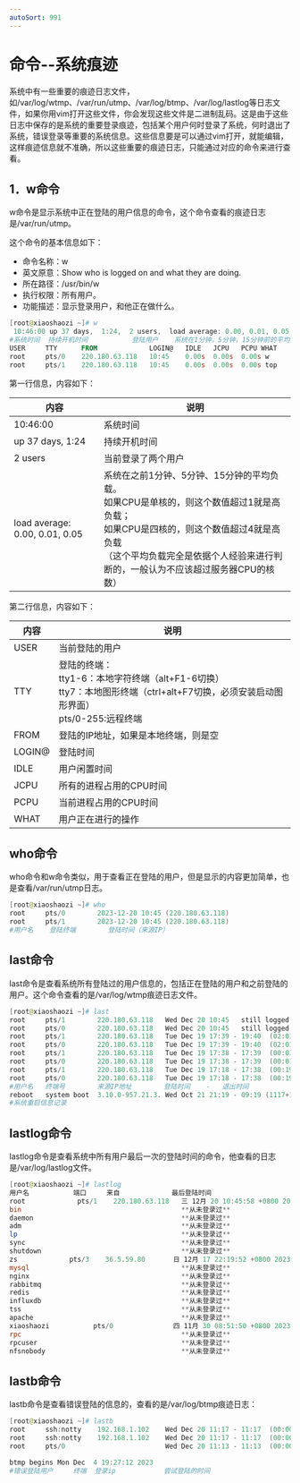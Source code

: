 ```yaml
---
autoSort: 991
---
```

# 命令--系统痕迹

​		系统中有一些重要的痕迹日志文件，如/var/log/wtmp、/var/run/utmp、/var/log/btmp、/var/log/lastlog等日志文件，如果你用vim打开这些文件，你会发现这些文件是二进制乱码。这是由于这些日志中保存的是系统的重要登录痕迹，包括某个用户何时登录了系统，何时退出了系统，错误登录等重要的系统信息。这些信息要是可以通过vim打开，就能编辑，这样痕迹信息就不准确，所以这些重要的痕迹日志，只能通过对应的命令来进行查看。



## 1．w命令

w命令是显示系统中正在登陆的用户信息的命令，这个命令查看的痕迹日志是/var/run/utmp。

这个命令的基本信息如下：

- 命令名称：w
- 英文原意：Show who is logged on and what they are doing.
- 所在路径：/usr/bin/w
- 执行权限：所有用户。
- 功能描述：显示登录用户，和他正在做什么。

```powershell
[root@xiaoshaozi ~]# w
 10:46:00 up 37 days,  1:24,  2 users,  load average: 0.00, 0.01, 0.05
#系统时间  持续开机时间			登陆用户	系统在1分钟，5分钟，15分钟前的平均负载
USER     TTY      FROM             LOGIN@   IDLE   JCPU   PCPU WHAT
root     pts/0    220.180.63.118   10:45    0.00s  0.00s  0.00s w
root     pts/1    220.180.63.118   10:45    0.00s  0.00s  0.00s top

```

第一行信息，内容如下：

| 内容                           | 说明                                                         |
| ------------------------------ | ------------------------------------------------------------ |
| 10:46:00                       | 系统时间                                                     |
| up 37 days,  1:24              | 持续开机时间                                                 |
| 2 users                        | 当前登录了两个用户                                           |
| load average: 0.00, 0.01, 0.05 | 系统在之前1分钟、5分钟、15分钟的平均负载。<br />如果CPU是单核的，则这个数值超过1就是高负载；<br />如果CPU是四核的，则这个数值超过4就是高负载<br />（这个平均负载完全是依据个人经验来进行判断的，一般认为不应该超过服务器CPU的核数） |

第二行信息，内容如下：

| 内容   | 说明                                                         |
| ------ | ------------------------------------------------------------ |
| USER   | 当前登陆的用户                                               |
| TTY    | 登陆的终端：<br />tty1-6：本地字符终端（alt+F1-6切换）<br />tty7：本地图形终端（ctrl+alt+F7切换，必须安装启动图形界面）<br />pts/0-255:远程终端 |
| FROM   | 登陆的IP地址，如果是本地终端，则是空                         |
| LOGIN@ | 登陆时间                                                     |
| IDLE   | 用户闲置时间                                                 |
| JCPU   | 所有的进程占用的CPU时间                                      |
| PCPU   | 当前进程占用的CPU时间                                        |
| WHAT   | 用户正在进行的操作                                           |

## who命令

who命令和w命令类似，用于查看正在登陆的用户，但是显示的内容更加简单，也是查看/var/run/utmp日志。

```powershell
[root@xiaoshaozi ~]# who
root     pts/0        2023-12-20 10:45 (220.180.63.118)
root     pts/1        2023-12-20 10:45 (220.180.63.118)
#用户名	登陆终端		登陆时间（来源IP）
```

## last命令

last命令是查看系统所有登陆过的用户信息的，包括正在登陆的用户和之前登陆的用户。这个命令查看的是/var/log/wtmp痕迹日志文件。

```powershell
[root@xiaoshaozi ~]# last
root     pts/1        220.180.63.118   Wed Dec 20 10:45   still logged in   
root     pts/0        220.180.63.118   Wed Dec 20 10:45   still logged in   
root     pts/1        220.180.63.118   Tue Dec 19 17:39 - 19:40  (02:01)    
root     pts/0        220.180.63.118   Tue Dec 19 17:39 - 19:40  (02:01)    
root     pts/1        220.180.63.118   Tue Dec 19 17:38 - 17:39  (00:01)    
root     pts/0        220.180.63.118   Tue Dec 19 17:38 - 17:39  (00:01)    
root     pts/1        220.180.63.118   Tue Dec 19 17:18 - 17:38  (00:19)    
root     pts/0        220.180.63.118   Tue Dec 19 17:18 - 17:38  (00:19) 
#用户名   终端号		  来源IP地址		登陆时间	-	退出时间
reboot   system boot  3.10.0-957.21.3. Wed Oct 21 21:19 - 09:19 (1117+12:00)
#系统重启信息记录
```

## lastlog命令

lastlog命令是查看系统中所有用户最后一次的登陆时间的命令，他查看的日志是/var/log/lastlog文件。

```powershell
[root@xiaoshaozi ~]# lastlog
用户名           端口     来自             最后登陆时间
root             pts/1    220.180.63.118   三 12月 20 10:45:58 +0800 2023
bin                                        **从未登录过**
daemon                                     **从未登录过**
adm                                        **从未登录过**
lp                                         **从未登录过**
sync                                       **从未登录过**
shutdown                                   **从未登录过**
zs             pts/3    36.5.59.80       日 12月 17 22:19:52 +0800 2023
mysql                                      **从未登录过**
nginx                                      **从未登录过**
rabbitmq                                   **从未登录过**
redis                                      **从未登录过**
influxdb                                   **从未登录过**
tss                                        **从未登录过**
apache                                     **从未登录过**
xiaoshaozi           pts/0               四 11月 30 08:51:50 +0800 2023
rpc                                        **从未登录过**
rpcuser                                    **从未登录过**
nfsnobody                                  **从未登录过**
```

## lastb命令

lastb命令是查看错误登陆的信息的，查看的是/var/log/btmp痕迹日志：

```powershell
[root@xiaoshaozi ~]# lastb
root     ssh:notty    192.168.1.102    Wed Dec 20 11:17 - 11:17  (00:00)    
root     ssh:notty    192.168.1.102    Wed Dec 20 11:17 - 11:17  (00:00)    
root     pts/0                         Wed Dec 20 11:13 - 11:13  (00:00)  

btmp begins Mon Dec  4 19:27:12 2023
#错误登陆用户		终端	登录ip			尝试登陆的时间
```















